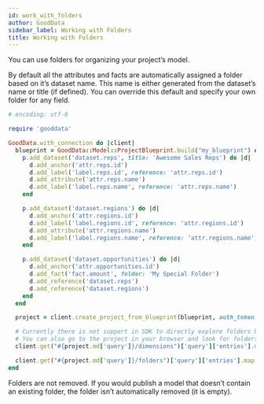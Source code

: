```yaml
---
id: work_with_folders
author: GoodData
sidebar_label: Working with Folders
title: Working with Folders
---
```


You can use folders for organizing your project’s model.

By default all the attributes and facts are automatically assigned a
folder based on it’s dataset name. This name is either generated from
the dataset’s name or title (if defined). You can override this default
and specify your own folder for any field.

```ruby
# encoding: utf-8

require 'gooddata'

GoodData.with_connection do |client|
  blueprint = GoodData::Model::ProjectBlueprint.build("my_blueprint") do |p|
    p.add_dataset('dataset.reps', title: 'Awesome Sales Reps') do |d|
      d.add_anchor('attr.reps.id')
      d.add_label('label.reps.id', reference: 'attr.reps.id')
      d.add_attribute('attr.reps.name')
      d.add_label('label.reps.name', reference: 'attr.reps.name')
    end

    p.add_dataset('dataset.regions') do |d|
      d.add_anchor('attr.regions.id')
      d.add_label('label.regions.id', reference: 'attr.regions.id')
      d.add_attribute('attr.regions.name')
      d.add_label('label.regions.name', reference: 'attr.regions.name')
    end

    p.add_dataset('dataset.opportunities') do |d|
      d.add_anchor('attr.opportunities.id')
      d.add_fact('fact.amount', folder: 'My Special Folder')
      d.add_reference('dataset.reps')
      d.add_reference('dataset.regions')
    end
  end

  project = client.create_project_from_blueprint(blueprint, auth_token: 'token_id')

  # Currently there is not support in SDK to directly explore folders but we can reach to API directly
  # You can also go to the project in your browser and look for folders there
  client.get("#{project.md['query']}/dimensions")['query']['entries'].map {|i| i['title']} # => ["Dataset.Opportunities", "Awesome Sales Reps", "Dataset.Regions"]

  client.get("#{project.md['query']}/folders")['query']['entries'].map {|i| i['title']} # => ["My Special Folder"]
end
```

Folders are not removed. If you would publish a model that doesn’t
contain an existing folder, the folder isn’t automatically removed (it
is empty).
